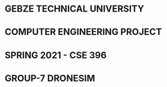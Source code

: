 # GEBZE TECHNICAL UNIVERSITY

# COMPUTER ENGINEERING PROJECT

# SPRING 2021 - CSE 396 
   
# GROUP-7 DRONESIM

